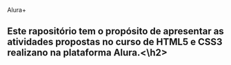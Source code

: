 Alura+

<h2>Este rapositório tem o propósito de apresentar as atividades propostas no curso de HTML5 e CSS3 realizano na plataforma Alura.<\h2>
